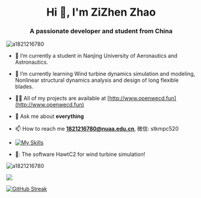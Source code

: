 <h1 align="center">Hi 👋, I'm ZiZhen Zhao</h1>
<h3 align="center">A passionate developer and student from China</h3>

<p align="left"> <img src="https://komarev.com/ghpvc/?username=a1821216780" alt="a1821216780" /> </p>

- 🔭 I’m currently a student in Nanjing University of Aeronautics and Astronautics.
  
- 🌱 I’m currently learning Wind turbine dynamics simulation and modeling, Nonlinear structural dynamics analysis and design of long flexible blades.

- 👨‍💻 All of my projects are available at [http://www.openwecd.fun](http://www.openwecd.fun)

- 💬 Ask me about **everything**

- 📫 How to reach me **1821216780@nuaa.edu.cn**, 微信: stkmpc520

- [![My Skills](https://skillicons.dev/icons?i=py,git,github,c,cpp,anaconda,go,md,matlab,pycharm,vscode,windows,vim)](https://skillicons.dev)

- 🥐: The software HawtC2 for wind turbine simulation!
  
<p><img align="center" src="https://github-readme-stats.vercel.app/api?username=a1821216780&show_icons=true" alt="a1821216780" /></p>
<img  align="center"  src="https://github-readme-stats.anuraghazra1.vercel.app/api/top-langs/?username=a1821216780&theme=dark&hide_border=false&no-bg=true&no-frame=true&langs_count=10"/>
<p><a href="https://git.io/streak-stats"><img src="https://github-readme-streak-stats.herokuapp.com?user=a1821216780&theme=neon-dark" alt="GitHub Streak" /></a></p>

